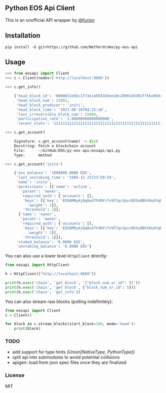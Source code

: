 ## Python EOS Api Client
This is an unofficial API wrapper by [@furion](https://steemit.com/@furion)

## Installation
```
pip install -U git+https://github.com/Netherdrake/py-eos-api
```

## Usage
```python
>>> from eosapi import Client
>>> c = Client(nodes=['http://localhost:8888'])

>>> c.get_info()

    {'head_block_id': '0000652e92c1f73e14503383ee18c28901dd301ff5be0b94c77d846d799d5050',
     'head_block_num': 25902,
     'head_block_producer': 'initi',
     'head_block_time': '2017-09-16T04:25:18',
     'last_irreversible_block_num': 25884,
     'participation_rate': '1.00000000000000000',
     'recent_slots': '1111111111111111111111111111111111111111111111111111111111111111'}

>>> c.get_account?

    Signature: c.get_account(name) -> dict
    Docstring: Fetch a blockchain account
    File:      ~/GitHub/EOS/py-eos-api/eosapi/api.py
    Type:      method

>>> c.get_account('inita')

    {'eos_balance': '1000000.0000 EOS',
     'last_unstaking_time': '1969-12-31T23:59:59',
     'name': 'inita',
     'permissions': [{'name': 'active',
       'parent': 'owner',
       'required_auth': {'accounts': [],
        'keys': [{'key': 'EOS6MRyAjQq8ud7hVNYcfnVPJqcVpscN5So8BhtHuGYqET5GDW5CV',
          'weight': 1}],
        'threshold': 1}},
      {'name': 'owner',
       'parent': 'owner',
       'required_auth': {'accounts': [],
        'keys': [{'key': 'EOS6MRyAjQq8ud7hVNYcfnVPJqcVpscN5So8BhtHuGYqET5GDW5CV',
          'weight': 1}],
        'threshold': 1}}],
     'staked_balance': '0.0000 EOS',
     'unstaking_balance': '0.0000 EOS'}
```

You can also use a lower level `HttpClient` directly:
```python
from eosapi import HttpClient

h = HttpClient(["http://localhost:8888"])

print(h.exec('chain', 'get_block', '{"block_num_or_id": 5}'))
print(h.exec('chain', 'get_block', {"block_num_or_id": 5}))
print(h.exec('chain', 'get_info'))
```

You can also stream raw blocks (polling indefinitely):
```python
from eosapi import Client
c = Client()

for block in c.stream_blocks(start_block=100, mode='head'):
    print(block)
```

### TODO
 - add support for type hints _(Union[NativeType, PythonType])_
 - split api into submodules to avoid potential collisions
 - apigen: load from json spec files once they are finalized

### License
MIT
